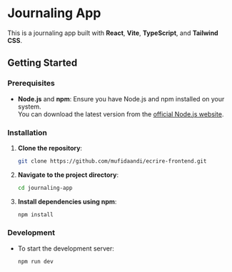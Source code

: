 # Journaling App

This is a journaling app built with **React**, **Vite**, **TypeScript**, and **Tailwind CSS**.

## Getting Started

### Prerequisites
- **Node.js** and **npm**: Ensure you have Node.js and npm installed on your system.  
  You can download the latest version from the [official Node.js website](https://nodejs.org).

### Installation

1. **Clone the repository**:
   ```bash
   git clone https://github.com/mufidaandi/ecrire-frontend.git
2. **Navigate to the project directory**:
   ```bash
   cd journaling-app
3. **Install dependencies using npm**:
   ```bash
   npm install

### Development
- To start the development server:
  ```bash
  npm run dev
